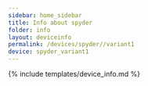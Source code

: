 ```yaml
---
sidebar: home_sidebar
title: Info about spyder
folder: info
layout: deviceinfo
permalink: /devices/spyder//variant1
device: spyder_variant1
---
```

{% include templates/device_info.md %}
